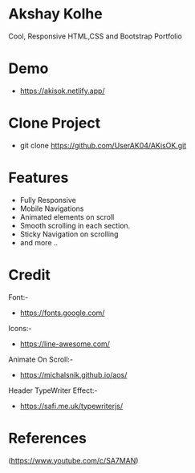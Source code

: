 # Akshay Kolhe

Cool, Responsive HTML,CSS and Bootstrap Portfolio

# Demo

- https://akisok.netlify.app/

# Clone Project

- git clone https://github.com/UserAK04/AKisOK.git

# Features

- Fully Responsive
- Mobile Navigations
- Animated elements on scroll
- Smooth scrolling in each section.
- Sticky Navigation on scrolling
- and more ..

# Credit

Font:-

- https://fonts.google.com/

Icons:-

- https://line-awesome.com/

Animate On Scroll:-

- https://michalsnik.github.io/aos/

Header TypeWriter Effect:-

- https://safi.me.uk/typewriterjs/

# References

(https://www.youtube.com/c/SA7MAN)
